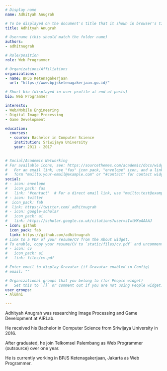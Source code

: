 ```yaml
---
# Display name
name: Adhityah Anugrah

# To be displayed on the document's title that it shown in browser's title bar
title: Adhityah Anugrah

# Username (this should match the folder name)
authors:
- adhitnugrah

# Role/position
role: Web Programmer

# Organizations/Affiliations
organizations:
- name: BPJS Ketenagakerjaan
  url: "https://www.bpjsketenagakerjaan.go.id/"

# Short bio (displayed in user profile at end of posts)
bio: Web Programmer

interests:
- Web/Mobile Engineering
- Digital Image Processing
- Game Development

education:
  courses:
  - course: Bachelor in Computer Science
    institution: Sriwijaya University
    year: 2011 - 2017
  

# Social/Academic Networking
# For available icons, see: https://sourcethemes.com/academic/docs/widgets/#icons
#   For an email link, use "fas" icon pack, "envelope" icon, and a link in the
#   form "mailto:your-email@example.com" or "#contact" for contact widget.
social:
# - icon: envelope
#   icon_pack: fas
#   link: '#contact'  # For a direct email link, use "mailto:test@example.org".
# - icon: twitter
#  icon_pack: fab
#  link: https://twitter.com/_adhitnugrah
# - icon: google-scholar
#   icon_pack: ai
#   link: https://scholar.google.co.uk/citations?user=sIwtMXoAAAAJ
- icon: github
  icon_pack: fab
  link: https://github.com/adhitnugrah
# Link to a PDF of your resume/CV from the About widget.
# To enable, copy your resume/CV to `static/files/cv.pdf` and uncomment the lines below.
# - icon: cv
#   icon_pack: ai
#   link: files/cv.pdf

# Enter email to display Gravatar (if Gravatar enabled in Config)
# email: ""

# Organizational groups that you belong to (for People widget)
#   Set this to `[]` or comment out if you are not using People widget.
user_groups:
- Alumni

---
```


<!--- Biography --->

Adhityah Anugrah was researching Image Processing and Game Development at AIRLab.

He received his Bachelor in Computer Science from Sriwijaya University in 2016.

After graduated, he join Telkomsel Palembang as Web Programmer (outsource) over one year.

He is currently working in BPJS Ketenagakerjaan, Jakarta as Web Programmer.
